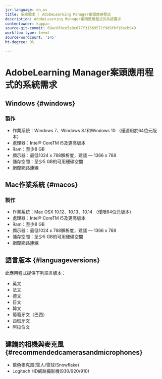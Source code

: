 ```yaml
---
jcr-language: en_us
title: 系統需求 | AdobeLearning Manager案頭應用程式
description: AdobeLearning Manager案頭應用程式的系統需求
contentowner: kuppan
source-git-commit: 69ac8f8ce5a0c077f31569571f9d9fbf16ecb943
workflow-type: tm+mt
source-wordcount: '145'
ht-degree: 0%

---
```




# AdobeLearning Manager案頭應用程式的系統需求

## Windows {#windows}

### 製作

* 作業系統：Windows 7、Windows 8.1和Windows 10 （僅適用於64位元版本）
* 處理器：Intel® CoreTM i5及更高版本
* Ram：至少8 GB
* 顯示器：最低1024 x 768解析度，建議 — 1366 x 768
* 儲存空間：至少5 GB的可用硬碟空間
* 網際網路連線

## Mac作業系統 {#macos}

### 製作

* 作業系統：Mac OSX 10.12、10.13、10.14 （僅限64位元版本）
* 處理器：Intel® CoreTM i5及更高版本
* Ram：至少8 GB
* 顯示器：最低1024 x 768解析度，建議 — 1366 x 768
* 儲存空間：至少5 GB的可用硬碟空間
* 網際網路連線

## 語言版本 {#languageversions}

此應用程式提供下列語言版本：

* 英文
* 法文
* 德文
* 日文
* 韓文
* 葡萄牙文（巴西）
* 西班牙文
* 阿拉伯文

## 建議的相機與麥克風 {#recommendedcamerasandmicrophones}

* 藍色麥克風(雪人/雪球/Snowflake)
* Logitech HD網路攝影機(930/920/910)
